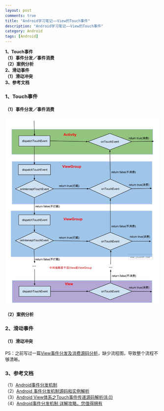 ```yaml
---
layout: post
comments: true
title: "Android学习笔记——View的Touch事件"
description: "Android学习笔记——View的Touch事件"
category: Android
tags: [Android]
---
```



**1、Touch事件**    
**（1）事件分发／事件消费**    
**（2）案例分析**    
**2、滑动事件**    
**（1）滑动冲突**    
**3、参考文档**    

<!--more-->

### 1、Touch事件    

#### （1）事件分发／事件消费    

![](/image/2018-05-28-learning-notes-view-touch-event/touch1.jpg)    


#### （2）案例分析    



### 2、滑动事件    

#### （1）滑动冲突    

PS：之前写过一篇[View事件分发及消费源码分析](http://mouxuejie.com/blog/2016-05-01/view-touch-event-source-analysis/)，缺少流程图，导致整个流程不够清晰。    

### 3、参考文档    
（1）[Android事件分发机制](http://gityuan.com/2015/09/19/android-touch/)    
（2）[Android 事件分发机制源码和实例解析](https://www.jianshu.com/p/7daf0feb6c2d)    
（3）[Android View体系之Touch事件传递源码解析(8.0)](http://yummylau.com/2018/03/05/Android_2018-03-05_View%E4%BD%93%E7%B3%BB%E4%B9%8BTouch%E4%BA%8B%E4%BB%B6%E6%BA%90%E7%A0%81%E8%A7%A3%E6%9E%90/)    
（4）[Android事件分发机制 详解攻略，您值得拥有](https://blog.csdn.net/carson_ho/article/details/54136311)    


